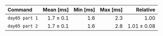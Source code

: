 | Command | Mean [ms] | Min [ms] | Max [ms] | Relative |
|:---|---:|---:|---:|---:|
| `day05 part 1` | 1.7 ± 0.1 | 1.6 | 2.3 | 1.00 |
| `day05 part 2` | 1.7 ± 0.1 | 1.6 | 2.8 | 1.01 ± 0.08 |
